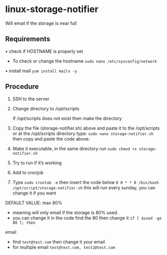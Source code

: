 # linux-storage-notifier
Will email if the storage is near full

## Requirements
• check if HOSTNAME is properly set
  - To check or change the hostname `sudo nano /etc/sysconfig/network`
  
• install mail `yum install mailx -y`

## Procedure
1. SSH to the server
2. Change directory to /opt/scripts

    If /opt/scripts does not exist then make the directory
    
3. Copy the file (storage-notifier.sh) above and paste it to the /opt/scripts 
or at the /opt/scripts directory type: `sudo nano storage-notifier.sh` then copy and paste the code above.
4. Make it executable, in the same directory run `sudo chmod +x storage-notifier.sh`
5. Try to run if it’s working
6. Add to cronjob
7. Type `sudo crontab -e` then insert the code below
  `0 0 * * 0 /bin/bash /opt/script/storage-notifier.sh`
  this will run every sunday, you can change it if you want
 
DEFAULT VALUE:
max 80% 
- meaning will only email if the storage is 80% used.
- you can change it in the code find the 80 then change it `if [ $used -ge 80 ]; then`

email
- find `test@test.com` then change it your email
- for multiple email `test@test.com, test2@test.com`
